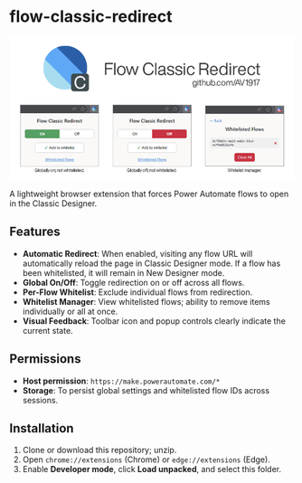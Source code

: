 # flow-classic-redirect

![sample.png](./sample.png)

A lightweight browser extension that forces Power Automate flows to open in the Classic Designer.

## Features

- **Automatic Redirect**: When enabled, visiting any flow URL will automatically reload the page in Classic Designer mode. If a flow has been whitelisted, it will remain in New Designer mode.
- **Global On/Off**: Toggle redirection on or off across all flows.
- **Per-Flow Whitelist**: Exclude individual flows from redirection.
- **Whitelist Manager**: View whitelisted flows; ability to remove items individually or all at once.
- **Visual Feedback**: Toolbar icon and popup controls clearly indicate the current state.

## Permissions

- **Host permission**: `https://make.powerautomate.com/*`
- **Storage**: To persist global settings and whitelisted flow IDs across sessions.

## Installation

1. Clone or download this repository; unzip.
2. Open `chrome://extensions` (Chrome) or `edge://extensions` (Edge).
3. Enable **Developer mode**, click **Load unpacked**, and select this folder.